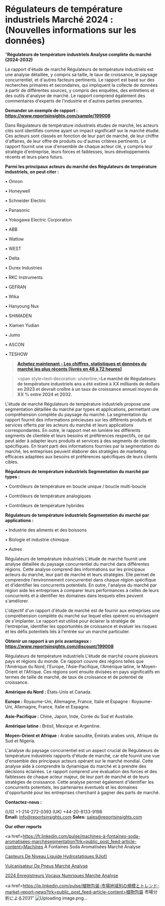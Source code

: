 # Régulateurs de température industriels Marché 2024 : (Nouvelles informations sur les données)

"<strong>Régulateurs de température industriels Analyse complète du marché (2024-2032)</strong>

Le rapport d'étude de marché Régulateurs de température industriels est une analyse détaillée, y compris sa taille, le taux de croissance, le paysage concurrentiel, et d'autres facteurs pertinents. Le rapport est basé sur des recherches primaires et secondaires, qui impliquent la collecte de données à partir de différentes sources, y compris des enquêtes, des entretiens et des outils d'analyse de marché. Le rapport comprend également des commentaires d'experts de l'industrie et d'autres parties prenantes.

<strong>Demander un exemple de rapport : </strong><strong><a href=https://www.reportsinsights.com/sample/199008>https://www.reportsinsights.com/sample/199008</a></strong>

Dans Régulateurs de température industriels études de marché, les acteurs clés sont identifiés comme ayant un impact significatif sur le marché étudié. Ces acteurs sont classés en fonction de leur part de marché, de leur chiffre d'affaires, de leur offre de produits ou d'autres critères pertinents. Le rapport fournit une vue d'ensemble de chaque acteur clé, y compris leur stratégie d'entreprise, leurs forces et faiblesses, leurs développements récents et leurs plans futurs.

<strong>Parmi les principaux acteurs du marché des Régulateurs de température industriels, on peut citer :</strong>

• Omron

• Honeywell

• Schneider Electric

• Panasonic

• Yokogawa Electric Corporation

• ABB

• Watlow

• WEST

• Delta

• Durex Industries

• RKC Instruments

• GEFRAN

• Wika

• Hanyoung Nux

• SHIMADEN

• Xiamen Yudian

• Jumo

• ASCON

• TESHOW

<blockquote><a href=https://reportsinsights.com/buynow/199008><span style=text-decoration: underline;><strong>Achetez maintenant - Les chiffres, statistiques et données du marché les plus récents [livrés en 48 à 72 heures]</strong></span></a></blockquote>
<blockquote>
<div class=group w-full text-gray-800 dark:text-gray-100 border-b border-black/10 dark:border-gray-900/50 bg-gray-50 dark:bg-[#444654]>
<div class=flex p-4 gap-4 text-base md:gap-6 md:max-w-2xl lg:max-w-xl xl:max-w-3xl md:py-6 lg:px-0 m-auto>
<div class=relative flex flex-col w-[calc(100%-50px)] gap-1 md:gap-3 lg:w-[calc(100%-115px)]>
<div class=flex flex-grow flex-col gap-3>
<div class=min-h-[20px] flex flex-col items-start gap-4 whitespace-pre-wrap break-words>
<div class=result-streaming markdown prose w-full break-words dark:prose-invert light>

<span style=text-decoration: underline;><strong>Le marché de Régulateurs de température industriels ans a été estimé à XX milliards de dollars en 2023 et devrait croître à un taux de croissance annuel moyen de XX % entre 2024 et 2032.</strong></span>

</div>
</div>
</div>
</div>
</div>
</div></blockquote>
L'étude de marché Régulateurs de température industriels propose une segmentation détaillée du marché par types et applications, permettant une compréhension complète du paysage du marché. La segmentation du rapport fournit des informations précieuses sur les différents produits et services offerts par les acteurs du marché et leurs applications correspondantes. En outre, le rapport met en lumière les différents segments de clientèle et leurs besoins et préférences respectifs, ce qui peut aider à adapter leurs produits et services à des segments de clientèle spécifiques. En tirant parti des informations fournies par la segmentation du marché, les entreprises peuvent élaborer des stratégies de marketing efficaces adaptées aux besoins et préférences spécifiques de leurs clients cibles.

<strong>Régulateurs de température industriels Segmentation du marché par types :</strong>

• Contrôleurs de température en boucle unique / boucle multi-boucle

• Contrôleurs de température analogiques

• Contrôleurs de température hybrides

<strong>Régulateurs de température industriels Segmentation du marché par applications :</strong>

• Industrie des aliments et des boissons

• Biologie et industrie chimique

• Autres

Régulateurs de température industriels L'étude de marché fournit une analyse détaillée du paysage concurrentiel du marché dans différentes régions. Cette analyse comprend des informations sur les principaux acteurs du marché, leur part de marché et leurs stratégies. Elle permet de comprendre l'environnement concurrentiel dans chaque région spécifique et d'identifier les concurrents potentiels. En outre, l'analyse du marché par région aide les entreprises à comparer leurs performances à celles de leurs concurrents et à identifier les domaines dans lesquels elles peuvent s'améliorer.

L'objectif d'un rapport d'étude de marché est de fournir aux entreprises une compréhension complète du marché sur lequel elles opèrent ou envisagent de s'implanter. Le rapport est utilisé pour éclairer la stratégie de l'entreprise, identifier les opportunités de croissance et évaluer les risques et les défis potentiels liés à l'entrée sur un marché particulier.

<strong>Obtenir un rapport à un prix avantageux : <a href=https://www.reportsinsights.com/discount/199008>https://www.reportsinsights.com/discount/199008</a></strong>

Régulateurs de température industriels L'étude de marché couvre plusieurs pays et régions du monde. Ce rapport couvre des régions telles que l'Amérique du Nord, l'Europe, l'Asie-Pacifique, l'Amérique latine, le Moyen-Orient et l'Afrique. Ces régions sont ensuite divisées en pays significatifs en termes de taille de marché, de taux de croissance et de potentiel de croissance.

<strong>Amérique du Nord :</strong> États-Unis et Canada.

<strong>Europe :</strong> Royaume-Uni, Allemagne, France, Italie et Espagne : Royaume-Uni, Allemagne, France, Italie et Espagne.

<strong>Asie-Pacifique :</strong> Chine, Japon, Inde, Corée du Sud et Australie.

<strong>Amérique latine :</strong> Brésil, Mexique et Argentine.

<strong>Moyen-Orient et Afrique :</strong> Arabie saoudite, Émirats arabes unis, Afrique du Sud et Nigeria.

L'analyse du paysage concurrentiel est un aspect crucial de Régulateurs de température industriels rapports d'étude de marché, car elle fournit une vue d'ensemble des principaux acteurs opérant sur le marché mondial. Cette analyse aide à comprendre la dynamique du marché et à prendre des décisions éclairées. Le rapport comprend une évaluation des forces et des faiblesses de chaque acteur majeur, de leur part de marché et de leurs stratégies de croissance. Cette analyse permet également d'identifier les concurrents potentiels, les partenaires éventuels et les domaines d'opportunité pour les entreprises cherchant à gagner des parts de marché.

<strong>Contactez-nous :</strong>

(US) +1-214-272-0393
(UK) +44-20-8133-9198
<strong>Email:</strong> <a>info@reportsinsights.com</a>
<strong>Sales:</strong> <a>sales@reportsinsights.com</a>

<strong>Our other reports</strong>

<a href=https://fr.linkedin.com/pulse/machines-à-fontaines-soda-aromatisées-marchésegmentation?trk=public_post_feed-article-content>Machines À Fontaines Soda Aromatisées Marché Analyse</a>

<a href=https://www.linkedin.com/pulse/capteurs-de-niveau-liquide-hydrostatiques-9jiof/>Capteurs De Niveau Liquide Hydrostatiques 9Jiof/</a>

<a href=https://www.linkedin.com/pulse/vulcanisateur-de-pneus-march%C3%A9-rapport-sur-ystkf/>Vulcanisateur De Pneus Marché Analyse</a>

<a href=https://www.linkedin.com/pulse/2024-enregistreurs-vocaux-num%C3%A9riques-march%C3%A9-de-meogc/>2024 Enregistreurs Vocaux Numriques Marché Analyse</a>

<a href=https://jp.linkedin.com/pulse/植物包装-市場地域別の規模とトレンド-market-report-news?trk=public_post_feed-article-content>植物包装 市場分析による2031</a>"
![Uploading image.png…]()
